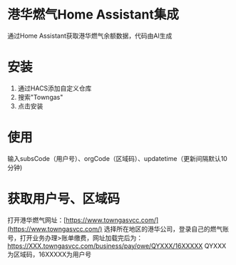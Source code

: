 # 港华燃气Home Assistant集成
通过Home Assistant获取港华燃气余额数据，代码由AI生成

# 安装
1. 通过HACS添加自定义仓库
2. 搜索"Towngas" 
3. 点击安装
   
# 使用
输入subsCode（用户号）、orgCode（区域码）、updatetime（更新间隔默认10分钟)

# 获取用户号、区域码
打开港华燃气网址：[https://www.towngasvcc.com/](https://www.towngasvcc.com/)
选择所在地区的港华公司，登录自己的燃气账号，打开业务办理>账单缴费，网址加载完后为：https://XXX.towngasvcc.com/business/pay/owe/QYXXX/16XXXXX
QYXXX为区域码，16XXXXX为用户号

